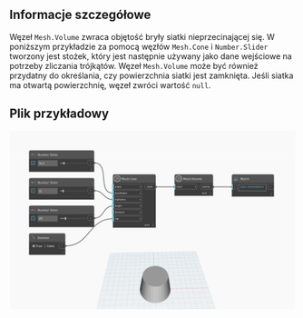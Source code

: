 ## Informacje szczegółowe
Węzeł `Mesh.Volume` zwraca objętość bryły siatki nieprzecinającej się. W poniższym przykładzie za pomocą węzłów `Mesh.Cone` i `Number.Slider` tworzony jest stożek, który jest następnie używany jako dane wejściowe na potrzeby zliczania trójkątów. Węzeł `Mesh.Volume` może być również przydatny do określania, czy powierzchnia siatki jest zamknięta. Jeśli siatka ma otwartą powierzchnię, węzeł zwróci wartość `null`.

## Plik przykładowy

![Example](./Autodesk.DesignScript.Geometry.Mesh.Volume_img.jpg)
